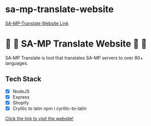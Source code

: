 # sa-mp-translate-website

[SA-MP-Translate Website Link](https://www.sa-mp-translate.com/ "SA-MP-Translate's Homepage")

# 🚀 🎉 SA-MP Translate Website 🚀 🎉

SA-MP Translate is tool that translates SA-MP servers to over 80+ languages.


## Tech Stack
- [x] NodeJS
- [x] Express
- [x] Shopify
- [x] Cryillic to latin npm i cyrillic-to-latin

[Click the link to visit the website!](https://www.sa-mp-translate.com/)

